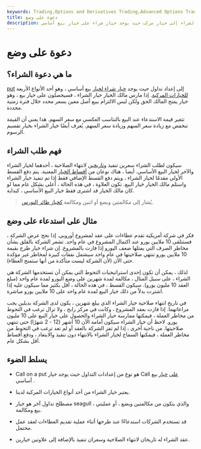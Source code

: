 ```yaml
---
keywords: Trading,Options and Derivatives Trading,Advanced Options Trading Concepts,Options and Derivatives,Advanced Concepts
title: دعوة على وضع
description: يشير أمر الشراء إلى خيار مركب حيث يوجد خيار شراء على خيار بيع أساسي.
---
```


# دعوة على وضع
## ما هي دعوة الشراء؟

[put](/putoption) إلى إعداد تداول حيث يوجد [خيار شراء لخيار](/calloption) بيع أساسي ، وهو أحد الأنواع الأربعة [للخيارات المركبة](/compoundoption). إذا مارس مالك الخيار خيار الشراء ، فسيحصلون على خيار بيع ، وهو خيار يمنح المالك الحق ولكن ليس الالتزام ببيع أصل معين بسعر محدد خلال فترة زمنية محددة.

تتغير قيمة الاستدعاء عند البيع بالتناسب العكسي مع سعر السهم. هذا يعني أن القيمة تنخفض مع زيادة سعر السهم وزيادة سعر السهم. يُعرف أيضًا خيار الشراء بخيار تقسيم الرسوم.

## فهم طلب الشراء

سيكون لطلب الشراء سعرين تنفيذ [وتاريخين](/strikeprice) لانتهاء الصلاحية ، أحدهما لخيار الشراء والآخر لخيار البيع الأساسي. أيضا ، هناك نوعان من [أقساط الخيار](/option-premium) المعنية. يتم دفع القسط الأولي مقدمًا لخيار الشراء ، ويتم دفع القسط الإضافي فقط إذا تم تنفيذ خيار الشراء واستلم مالك الخيار خيار البيع. تكون العلاوة ، في هذه الحالة ، أعلى بشكل عام مما لو كان مالك الخيار قد اشترى فقط خيار البيع الأساسي ، كبداية.

> يُشار إلى مكالمتين وبضع أو اثنين ومكالمة [كخيار طائر النورس](/seagull-option).

>

## مثال على استدعاء على وضع

فكر في شركة أمريكية تقدم عطاءات على عقد لمشروع أوروبي. إذا نجح عرض الشركة ، فستتلقى 10 ملايين يورو عند اكتمال المشروع في عام واحد. تشعر الشركة بالقلق بشأن مخاطر الصرف التي يمثلها ضعف اليورو إذا فازت بالمشروع. إن شراء خيار طرح بقيمة 10 ملايين يورو تنتهي صلاحيتها في عام واحد سيشمل نفقات كبيرة لمخاطر غير مؤكدة حتى الآن (لأن الشركة ليست متأكدة من أنها ستمنح العطاء).

لذلك ، يمكن أن تكون إحدى استراتيجيات التحوط التي يمكن أن تستخدمها الشركة هي الشراء ، على سبيل المثال ، مكالمة لمدة شهرين على وضع اليورو لمدة عام واحد (مبلغ العقد 10 مليون يورو). سيكون القسط ، في هذه الحالة ، أقل بكثير مما سيكون عليه إذا اشترت بدلاً من ذلك خيار البيع لمدة عام واحد على 10 ملايين يورو مباشرة.

في تاريخ انتهاء صلاحية خيار الشراء الذي يبلغ شهرين ، يكون لدى الشركة بديلين يجب مراعاتهما. إذا فازت بعقد المشروع ، وكانت في مركز رابح ، ولا تزال ترغب في التحوط من مخاطر العملة ، فيمكنها ممارسة خيار الشراء والحصول على خيار البيع على 10 مليون يورو. لاحظ أن خيار الشراء سيكون أمامه الآن 10 أشهر (12 - 2 شهرًا) حتى تنتهي صلاحيتها. من ناحية أخرى ، إذا لم تفز الشركة بالعقد أو لم تعد ترغب في التحوط من مخاطر العملة ، فيمكنها السماح لخيار الشراء بالانتهاء دون تنفيذ والابتعاد ، ودفع أقساط أقل بشكل عام.

## يسلط الضوء

- Call on a put هو نوع من إعدادات التداول حيث يوجد خيار Call [على](/putoption) [خيار](/calloption) بيع أساسي .

- يعتبر خيار الشراء من أحد أنواع الخيارات المركبة لدينا.

- مصطلح تداول آخر هو خيار seagull ، والذي يتكون من مكالمتين وبضع ، أو عمليتي بيع ومكالمة.

- قد تستخدم الشركات استدعاءًا عند طرحها أثناء عملية تقديم العطاءات لعقد عمل محتمل.

- عقد الشراء له تاريخان لانتهاء الصلاحية وسعران تنفيذ بالإضافة إلى علاوتين خيارين.

